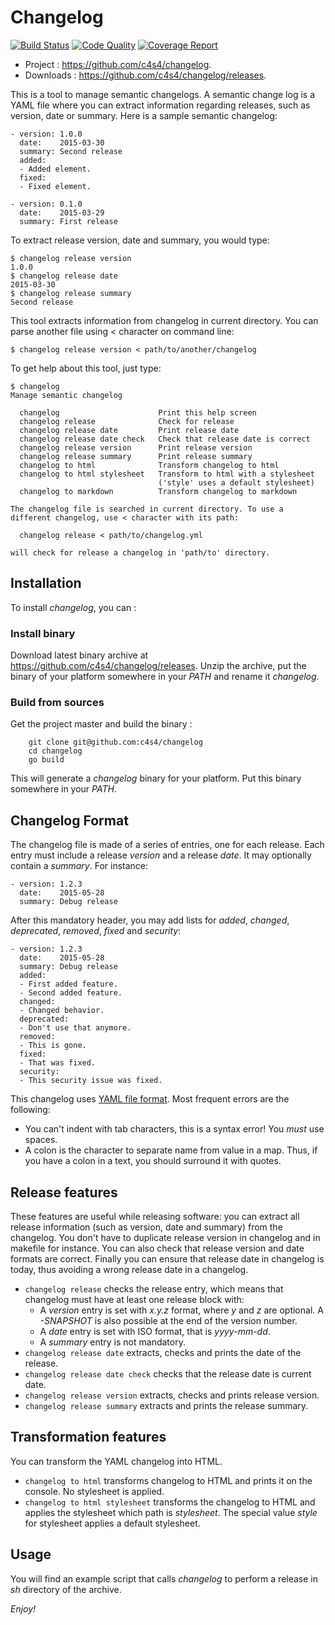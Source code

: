 Changelog
=========

[![Build Status](https://travis-ci.org/c4s4/changelog.svg?branch=master)](https://travis-ci.org/c4s4/changelog)
[![Code Quality](https://goreportcard.com/badge/github.com/c4s4/changelog)](https://goreportcard.com/report/github.com/c4s4/changelog)
[![Coverage Report](https://coveralls.io/repos/github/c4s4/changelog/badge.svg?branch=master)](https://coveralls.io/github/c4s4/changelog?branch=master)

- Project : <https://github.com/c4s4/changelog>.
- Downloads : <https://github.com/c4s4/changelog/releases>.

This is a tool to manage semantic changelogs. A semantic change log is a YAML file where you can extract information regarding releases, such as version, date or summary. Here is a sample semantic changelog:

    - version: 1.0.0
      date:    2015-03-30
      summary: Second release
      added:
      - Added element.
      fixed:
      - Fixed element.
    
    - version: 0.1.0
      date:    2015-03-29
      summary: First release

To extract release version, date and summary, you would type:

    $ changelog release version
    1.0.0
    $ changelog release date
    2015-03-30
    $ changelog release summary
    Second release

This tool extracts information from changelog in current directory. You can parse another file using *<* character on command line:

    $ changelog release version < path/to/another/changelog

To get help about this tool, just type:

    $ changelog
    Manage semantic changelog
    
      changelog                      Print this help screen
      changelog release              Check for release
      changelog release date         Print release date
      changelog release date check   Check that release date is correct
      changelog release version      Print release version
      changelog release summary      Print release summary
      changelog to html              Transform changelog to html
      changelog to html stylesheet   Transform to html with a stylesheet
                                     ('style' uses a default stylesheet)
      changelog to markdown          Transform changelog to markdown
    
    The changelog file is searched in current directory. To use a
    different changelog, use < character with its path:
    
      changelog release < path/to/changelog.yml
    
    will check for release a changelog in 'path/to' directory.

Installation
------------

To install *changelog*, you can :

### Install binary

Download latest binary archive at <https://github.com/c4s4/changelog/releases>. Unzip the archive, put the binary of your platform somewhere in your *PATH* and rename it *changelog*.

### Build from sources

Get the project master and build the binary :

        git clone git@github.com:c4s4/changelog
        cd changelog
        go build

This will generate a *changelog* binary for your platform. Put this binary somewhere in your *PATH*.

Changelog Format
----------------

The changelog file is made of a series of entries, one for each release. Each entry must include a release *version* and a release *date*. It may optionally contain a *summary*. For instance:

    - version: 1.2.3
      date:    2015-05-28
      summary: Debug release

After this mandatory header, you may add lists for *added*, *changed*, *deprecated*, *removed*, *fixed* and *security*:

    - version: 1.2.3
      date:    2015-05-28
      summary: Debug release
      added:
      - First added feature.
      - Second added feature.
      changed:
      - Changed behavior.
      deprecated:
      - Don't use that anymore.
      removed:
      - This is gone.
      fixed:
      - That was fixed.
      security:
      - This security issue was fixed.

This changelog uses [YAML file format](http://yaml.org/spec/1.2/spec.html). Most frequent errors are the following:

- You can't indent with tab characters, this is a syntax error! You *must* use spaces.
- A colon is the character to separate name from value in a map. Thus, if you have a colon in a text, you should surround it with quotes.

Release features
----------------

These features are useful while releasing software: you can extract all release information (such as version, date and summary) from the changelog. You don't have to duplicate release version in changelog and in makefile for instance. You can also check that release version and date formats are correct. Finally you can ensure that release date in changelog is today, thus avoiding a wrong release date in a changelog.

- `changelog release` checks the release entry, which means that changelog must have at least one release block with:
    - A *version* entry is set with *x.y.z* format, where *y* and *z* are optional. A *-SNAPSHOT* is also possible at the end of the version number.
    - A *date* entry is set with ISO format, that is *yyyy-mm-dd*.
    - A *summary* entry is not mandatory.
- `changelog release date` extracts, checks and prints the date of the release.
- `changelog release date check` checks that the release date is current date.
- `changelog release version` extracts, checks and prints release version.
- `changelog release summary` extracts and prints the release summary.

Transformation features
-----------------------

You can transform the YAML changelog into HTML.

- `changelog to html` transforms changelog to HTML and prints it on the console. No stylesheet is applied.
- `changelog to html stylesheet` transforms the changelog to HTML and applies the stylesheet which path is *stylesheet*. The special value *style* for stylesheet applies a default stylesheet.

Usage
-----

You will find an example script that calls *changelog* to perform a release in *sh* directory of the archive.

*Enjoy!*
